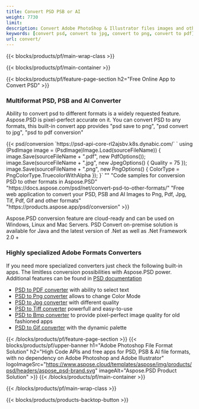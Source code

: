 ```yaml
---
title: Convert PSD PSB or AI
weight: 7730
limit: 
description: Convert Adobe PhotoShop & Illustrator files images and other formats
keywords: [convert psd, convert to jpg, convert to png, convert to pdf]
url: convert/
---
```


{{< blocks/products/pf/main-wrap-class >}}

{{< blocks/products/pf/main-container >}}

{{< blocks/products/pf/feature-page-section h2="Free Online App to Convert PSD" >}}
<h3 class="headingpdleft">Multiformat PSD, PSB and AI Converter</h3>
<p>Ability to convert psd to different formats is a widely requested feature. Aspose.PSD is pixel-perfect accurate on it. You can convert PSD to any formats, this built-in convert app provides "psd save to png", "psd convert to jpg", "psd to pdf conversion"</p>
{{< psd/conversion `https://psd-api-core-rl2ajsbv.k8s.dynabic.com/` 
`    using (PsdImage image = (PsdImage)Image.Load(sourceFileName))
    {
        image.Save(sourceFileName + ".pdf", new PdfOptions());
        image.Save(sourceFileName + ".jpg",  new JpegOptions() { Quality = 75 });
        image.Save(sourceFileName + ".png",  new PngOptions() {  ColorType = PngColorType.TruecolorWithAlpha });
    }`
""
"Code samples for conversion PSD to other formats in Aspose.PSD"  "https://docs.aspose.com/psd/net/convert-psd-to-other-formats/" 
"Free web application to convert your PSD, PSB and AI Images to Png, Pdf, Jpg, Tif, Pdf, Gif and other formats" "https://products.aspose.app/psd/conversion" >}}
<br />
<p>Aspose.PSD conversion feature are cloud-ready and can be used on Windows, Linux and Mac Servers. PSD Convert on-premise solution is available for Java and the latest version of .Net as well as .Net Framework 2.0 +</p>

<h3 class="headingpdleft">Highly specialized Adobe Formats Converters</h3>
<p>If you need more specialized converters just check the following built-in apps. The limitless conversion possibilities with Aspose.PSD power. Additional features can be found in <a href="https://docs.aspose.com/psd/">PSD documentation</a></p>
<ul>
<li><a href="to-pdf">PSD to PDF converter</a> with ability to select text</li>
<li><a href="to-png">PSD to Png converter</a> allows to change Color Mode</li>
<li><a href="to-jpg">PSD to Jpg converter</a> with different quality</li>
<li><a href="to-tiff">PSD to Tiff converter</a> powerfull and easy-to-use</li>
<li><a href="to-bmp">PSD to Bmp converter</a> to provide pixel-perfect image quality for old fashioned apps</li>
<li><a href="to-gif">PSD to Gif converter</a> with the dynamic palette</li>
</ul>

{{< /blocks/products/pf/feature-page-section >}}
{{< blocks/products/pf/upper-banner h1="Adobe Photoshop File Format Solution" h2="High Code APIs and free apps for PSD, PSB & AI file formats, with no dependency on Adobe Photoshop and Adobe Illustrator" logoImageSrc="https://www.aspose.cloud/templates/aspose/img/products/psd/headers/aspose_psd-brand.svg" imageAlt="Aspose.PSD Product Solution" >}}
{{< /blocks/products/pf/main-container >}}


{{< /blocks/products/pf/main-wrap-class >}}

{{< blocks/products/products-backtop-button >}}
